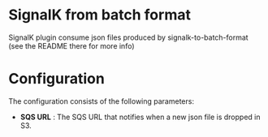 # SignalK from batch format

SignalK plugin consume json files produced by signalk-to-batch-format (see the
README there for more info)

# Configuration

The configuration consists of the following parameters:

- __SQS URL__ : The SQS URL that notifies when a new json file is dropped in S3.
